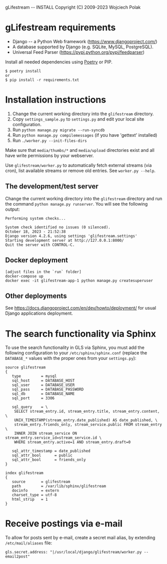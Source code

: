 gLifestream -- INSTALL
Copyright (C) 2009-2023 Wojciech Polak

gLifestream requirements
========================

- Django -- a Python Web framework (https://www.djangoproject.com/)
- A database supported by Django (e.g. SQLite, MySQL, PostgreSQL).
- Universal Feed Parser (https://pypi.python.org/pypi/feedparser)

Install all needed dependencies using [Poetry](https://python-poetry.org/) or PIP.

```shell
$ poetry install
or
$ pip install -r requirements.txt
```
Installation instructions
=========================

1. Change the current working directory into the `glifestream` directory.
2. Copy `settings_sample.py` to `settings.py` and edit your local site
   configuration.
3. Run `python manage.py migrate --run-syncdb`
4. Run `python manage.py compilemessages` (if you have 'gettext' installed)
5. Run `./worker.py --init-files-dirs`

Make sure that `media/thumbs/*` and `media/upload` directories exist
and all have write permissions by your webserver.

Use `glifestream/worker.py` to automatically fetch external streams
(via cron), list available streams or remove old entries. See
`worker.py --help`.


The development/test server
---------------------------

Change the current working directory into the `glifestream` directory
and run the command `python manage.py runserver`. You will see
the following output:

    Performing system checks...

    System check identified no issues (0 silenced).
    October 18, 2023 - 21:52:38
    Django version 4.2.6, using settings 'glifestream.settings'
    Starting development server at http://127.0.0.1:8000/
    Quit the server with CONTROL-C.


Docker deployment
-----------------

```shell
[adjust files in the `run` folder]
docker-compose up
docker exec -it glifestream-app-1 python manage.py createsuperuser
```

Other deployments
-----------------

See https://docs.djangoproject.com/en/dev/howto/deployment/
for usual Django applications deployment.


The search functionality via Sphinx
===================================

To use the search functionality in GLS via Sphinx, you must add the
following configuration to your `/etc/sphinx/sphinx.conf` (replace the
`DATABASE_*` values with the proper ones from your `settings.py`):

```
source glifestream
{
   type         = mysql
   sql_host     = DATABASE_HOST
   sql_user     = DATABASE_USER
   sql_pass     = DATABASE_PASSWORD
   sql_db       = DATABASE_NAME
   sql_port     = 3306

   sql_query    = \
	SELECT stream_entry.id, stream_entry.title, stream_entry.content, \
	UNIX_TIMESTAMP(stream_entry.date_published) AS date_published, \
	stream_entry.friends_only, stream_service.public FROM stream_entry \
	INNER JOIN stream_service ON stream_entry.service_id=stream_service.id \
	WHERE stream_entry.active=1 AND stream_entry.draft=0

   sql_attr_timestamp = date_published
   sql_attr_bool      = public
   sql_attr_bool      = friends_only
}

index glifestream
{
   source       = glifestream
   path         = /var/lib/sphinx/glifestream
   docinfo      = extern
   charset_type = utf-8
   html_strip   = 1
}
```

Receive postings via e-mail
===========================

To allow for posts sent by e-mail, create a secret mail alias,
by extending `/etc/mail/aliases` file:

`
gls.secret.address: "|/usr/local/django/glifestream/worker.py --email2post"
`
